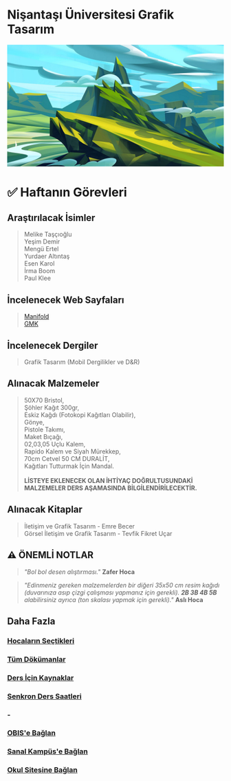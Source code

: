# Nişantaşı Üniversitesi Grafik Tasarım

![Dağ Resmi](assets/img/mountain.jpg)
# ✅ Haftanın Görevleri
## **Araştırılacak İsimler**
> Melike Taşçıoğlu\
Yeşim Demir\
Mengü Ertel\
Yurdaer Altıntaş\
Esen Karol\
İrma Boom\
Paul Klee

## **İncelenecek Web Sayfaları**
> [Manifold](https://manifold.press)\
[GMK](http://gmk.org.tr/publications)

## **İncelenecek Dergiler**
> Grafik Tasarım (Mobil Dergilikler ve D&R)

## **Alınacak Malzemeler**
> 50X70 Bristol,\
Şöhler Kağıt 300gr,\
Eskiz Kağdı (Fotokopi Kağıtları Olabilir),\
Gönye,\
Pistole Takımı,\
Maket Bıçağı,\
02,03,05 Uçlu Kalem,\
Rapido Kalem ve Siyah Mürekkep,\
70cm Cetvel 50 CM DURALİT,\
Kağıtları Tutturmak İçin Mandal.\
\
**LİSTEYE EKLENECEK OLAN İHTİYAÇ DOĞRULTUSUNDAKİ MALZEMELER DERS AŞAMASINDA BİLGİLENDİRİLECEKTİR.**

## **Alınacak Kitaplar**
> İletişim ve Grafik Tasarım - Emre Becer\
Görsel İletişim ve Grafik Tasarım - Tevfik Fikret Uçar 

## ⚠️ **ÖNEMLİ NOTLAR**
> _"Bol bol desen alıştırması."_ **Zafer Hoca**

> _"Edinmeniz gereken malzemelerden bir diğeri 35x50 cm resim kağıdı (duvarınıza asıp çizgi çalışması yapmanız için gerekli). **2B 3B 4B 5B** alabilirsiniz ayrıca (ton skalası yapmak için gerekli)."_ **Aslı Hoca**

## **Daha Fazla**
### [Hocaların Seçtikleri](featured_contents.md)
### [Tüm Dökümanlar](docs/docs.md)
### [Ders İçin Kaynaklar](sources/sources.md)
### [Senkron Ders Saatleri](meeting.md)
### -
### [OBIS'e Bağlan](https://obis.nisantasi.edu.tr)
### [Sanal Kampüs'e Bağlan](https://sanalkampus.nisantasi.edu.tr)
### [Okul Sitesine Bağlan](http://myo.nisantasi.edu.tr)